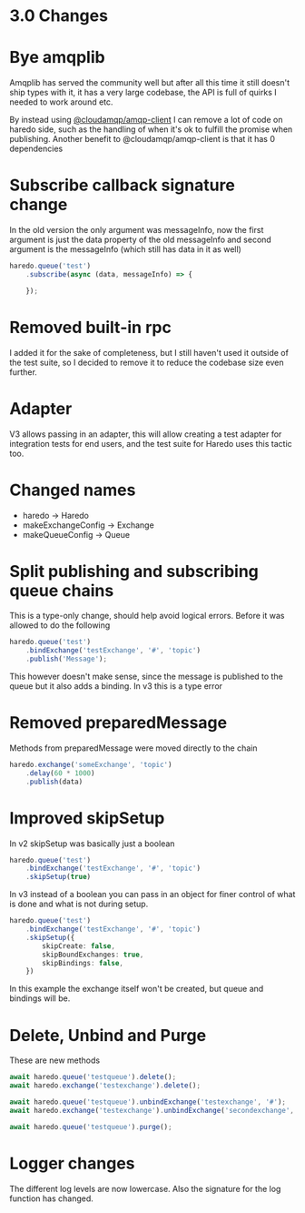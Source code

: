 # 3.0 Changes

# Bye amqplib

Amqplib has served the community well but after all this time it still doesn't
ship types with it, it has a very large codebase, the API is full of quirks I
needed to work around etc.

By instead using [@cloudamqp/amqp-client](https://github.com/cloudamqp/amqp-client.js)
I can remove a lot of code on haredo side, such as the handling of when it's ok to
fulfill the promise when publishing. Another benefit to @cloudamqp/amqp-client is
that it has 0 dependencies

# Subscribe callback signature change

In the old version the only argument was messageInfo, now the first argument is just
the data property of the old messageInfo and second argument is the messageInfo
(which still has data in it as well)

```ts
haredo.queue('test')
    .subscribe(async (data, messageInfo) => {

    });
```

# Removed built-in rpc

I added it for the sake of completeness, but I still haven't used it outside of
the test suite, so I decided to remove it to reduce the codebase size even further.

# Adapter

V3 allows passing in an adapter, this will allow creating a test adapter for
integration tests for end users, and the test suite for Haredo uses this tactic
too.

# Changed names

* haredo -> Haredo
* makeExchangeConfig -> Exchange
* makeQueueConfig -> Queue

# Split publishing and subscribing queue chains

This is a type-only change, should help avoid logical errors.
Before it was allowed to do the following

```ts
haredo.queue('test')
    .bindExchange('testExchange', '#', 'topic')
    .publish('Message');
```

This however doesn't make sense, since the message is published to the queue but
it also adds a binding. In v3 this is a type error

# Removed preparedMessage

Methods from preparedMessage were moved directly to the chain

```ts
haredo.exchange('someExchange', 'topic')
    .delay(60 * 1000)
    .publish(data)
```

# Improved skipSetup

In v2 skipSetup was basically just a boolean
```ts
haredo.queue('test')
    .bindExchange('testExchange', '#', 'topic')
    .skipSetup(true)
```

In v3 instead of a boolean you can pass in an object for finer control of what is
done and what is not during setup.

```ts
haredo.queue('test')
    .bindExchange('testExchange', '#', 'topic')
    .skipSetup({
        skipCreate: false,
        skipBoundExchanges: true,
        skipBindings: false,
    })
```

In this example the exchange itself won't be created, but queue and bindings will be.

# Delete, Unbind and Purge

These are new methods

```ts
await haredo.queue('testqueue').delete();
await haredo.exchange('testexchange').delete();

await haredo.queue('testqueue').unbindExchange('testexchange', '#');
await haredo.exchange('testexchange').unbindExchange('secondexchange', '#');

await haredo.queue('testqueue').purge();
```

# Logger changes

The different log levels are now lowercase. Also the signature for the log function has changed.